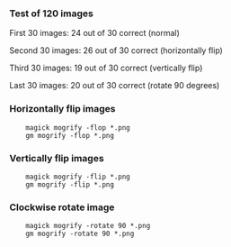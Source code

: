 ### Test of 120 images

First 30 images: 24 out of 30 correct (normal)

Second 30 images: 26 out of 30 correct (horizontally flip)

Third 30 images: 19 out of 30 correct (vertically flip)

Last 30 images: 20 out of 30 correct (rotate 90 degrees)

### Horizontally flip images

        magick mogrify -flop *.png
        gm mogrify -flop *.png

### Vertically flip images

        magick mogrify -flip *.png
        gm mogrify -flip *.png

### Clockwise rotate image

        magick mogrify -rotate 90 *.png
        gm mogrify -rotate 90 *.png
